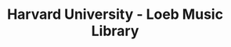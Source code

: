 ---
layout: repo
title: "Harvard University - Loeb Music Library"
id: 17732
permalink: repos/17732/
---